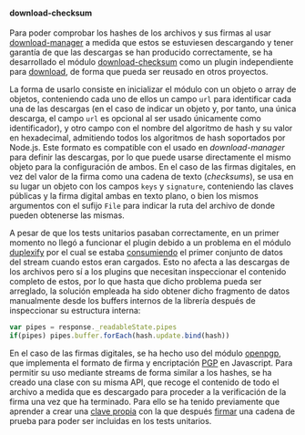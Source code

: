 #### download-checksum

Para poder comprobar los hashes de los archivos y sus firmas al usar
[download-manager](download-manager.html) a medida que estos se estuviesen
descargando y tener garantía de que las descargas se han producido
correctamente, se ha desarrollado el módulo
[download-checksum](https://github.com/piranna/download-checksum) como un plugin
independiente para [download](https://github.com/kevva/download), de forma que
pueda ser reusado en otros proyectos.

La forma de usarlo consiste en inicializar el módulo con un objeto o array de
objetos, conteniendo cada uno de ellos un campo `url` para identificar cada una
de las descargas (en el caso de indicar un objeto y, por tanto, una única
descarga, el campo `url` es opcional al ser usado únicamente como identificador),
y otro campo con el nombre del algoritmo de hash y su valor en hexadecimal,
admitiendo todos los algoritmos de hash soportados por Node.js. Este formato es
compatible con el usado en *download-manager* para definir las descargas, por lo
que puede usarse directamente el mismo objeto para la configuración de ambos. En
el caso de las firmas digitales, en vez del valor de la firma como una cadena de
texto (*checksums*), se usa en su lugar un objeto con los campos `keys` y
`signature`, conteniendo las claves públicas y la firma digital ambas en texto
plano, o bien los mismos argumentos con el sufijo `File` para indicar la ruta
del archivo de donde pueden obtenerse las mismas.

A pesar de que los tests unitarios pasaban correctamente, en un primer momento
no llegó a funcionar el plugin debido a un problema en el módulo
[duplexify](https://github.com/mafintosh/duplexify) por el cual se estaba
[consumiendo](https://github.com/kevva/download/issues/83) el primer conjunto de
datos del stream cuando estos eran cargados. Esto no afecta a las descargas de
los archivos pero sí a los plugins que necesitan inspeccionar el contenido
completo de estos, por lo que hasta que dicho problema pueda ser arreglado, la
solución empleada ha sido obtener dicho fragmento de datos manualmente desde los
buffers internos de la librería después de inspeccionar su estructura interna:

```Javascript
var pipes = response._readableState.pipes
if(pipes) pipes.buffer.forEach(hash.update.bind(hash))
```

En el caso de las firmas digitales, se ha hecho uso del módulo
[openpgp](https://github.com/openpgpjs/openpgpjs), que implementa el formato
de firma y encriptación [PGP](http://tools.ietf.org/html/rfc4880) en Javascript.
Para permitir su uso mediante streams de forma similar a los hashes, se ha
creado una clase con su misma API, que recoge el contenido de todo el archivo a
medida que es descargado para proceder a la verificación de la firma una vez que
ha terminado. Para ello se ha tenido previamente que aprender a crear una
[clave propia](https://www.gnupg.org/gph/en/manual/c14.html#AEN25) con la que
después [firmar](https://www.gnupg.org/gph/en/manual/x135.html#AEN152) una
cadena de prueba para poder ser incluidas en los tests unitarios.
